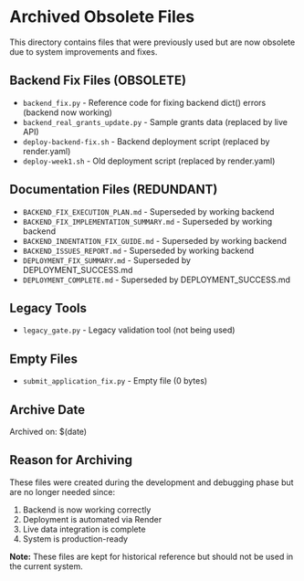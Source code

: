 # Archived Obsolete Files

This directory contains files that were previously used but are now obsolete due to system improvements and fixes.

## Backend Fix Files (OBSOLETE)
- `backend_fix.py` - Reference code for fixing backend dict() errors (backend now working)
- `backend_real_grants_update.py` - Sample grants data (replaced by live API)
- `deploy-backend-fix.sh` - Backend deployment script (replaced by render.yaml)
- `deploy-week1.sh` - Old deployment script (replaced by render.yaml)

## Documentation Files (REDUNDANT)
- `BACKEND_FIX_EXECUTION_PLAN.md` - Superseded by working backend
- `BACKEND_FIX_IMPLEMENTATION_SUMMARY.md` - Superseded by working backend  
- `BACKEND_INDENTATION_FIX_GUIDE.md` - Superseded by working backend
- `BACKEND_ISSUES_REPORT.md` - Superseded by working backend
- `DEPLOYMENT_FIX_SUMMARY.md` - Superseded by DEPLOYMENT_SUCCESS.md
- `DEPLOYMENT_COMPLETE.md` - Superseded by DEPLOYMENT_SUCCESS.md

## Legacy Tools
- `legacy_gate.py` - Legacy validation tool (not being used)

## Empty Files
- `submit_application_fix.py` - Empty file (0 bytes)

## Archive Date
Archived on: $(date)

## Reason for Archiving
These files were created during the development and debugging phase but are no longer needed since:
1. Backend is now working correctly
2. Deployment is automated via Render
3. Live data integration is complete
4. System is production-ready

**Note:** These files are kept for historical reference but should not be used in the current system.
